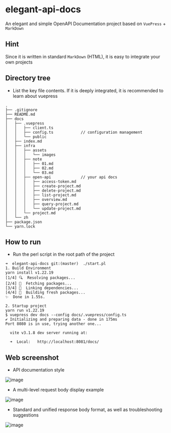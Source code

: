 # elegant-api-docs
An elegant and simple OpenAPI Documentation project based on `VuePress` + `MarkDown`

## Hint

Since it is written in standard `MarkDown` (HTML), it is easy to integrate your own projects

## Directory tree

- List the key file contents. If it is deeply integrated, it is recommended to learn about vuepress

```shell
.
├── .gitignore
├── README.md
├── docs
│   ├── .vuepress
│   │   ├── client.ts
│   │   ├── config.ts            // configuration management
│   │   └── public
│   ├── index.md
│   ├── infra
│   │   ├── assets
│   │   │   └── images
│   │   ├── note
│   │   │   ├── 01.md
│   │   │   ├── 02.md
│   │   │   └── 03.md
│   │   ├── open-api             // your api docs
│   │   │   ├── access-token.md
│   │   │   ├── create-project.md
│   │   │   ├── delete-project.md
│   │   │   ├── list-project.md
│   │   │   ├── overview.md
│   │   │   ├── query-project.md
│   │   │   └── update-project.md
│   │   └── project.md
│   └── zh
├── package.json
└── yarn.lock
```


## How to run

- Run the perl script in the root path of the project

```shell
➜  elegant-api-docs git:(master)  ./start.pl
1. Build Environment
yarn install v1.22.19
[1/4] 🔍  Resolving packages...
[2/4] 🚚  Fetching packages...
[3/4] 🔗  Linking dependencies...
[4/4] 🔨  Building fresh packages...
✨  Done in 1.55s.

2. Startup project
yarn run v1.22.19
$ vuepress dev docs --config docs/.vuepress/config.ts
✔ Initializing and preparing data - done in 175ms
Port 8080 is in use, trying another one...

  vite v3.1.8 dev server running at:

  ➜  Local:   http://localhost:8081/docs/
```


## Web screenshot

- API documentation style

![image](https://user-images.githubusercontent.com/58482090/204122243-fa30e236-def4-42c6-bd7e-e1439a6617ce.png)

- A multi-level request body display example

![image](https://user-images.githubusercontent.com/58482090/204122379-38b3b34b-59b1-4c7e-82a8-41a36e28eceb.png)

- Standard and unified response body format, as well as troubleshooting suggestions

![image](https://user-images.githubusercontent.com/58482090/204122566-7169fe0b-48b3-44f6-84f9-df75a5e15fda.png)


